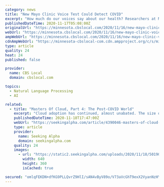 ```yaml
---
category: news
title: "New Mayo Clinic Voice Test Could Detect COVID"
excerpt: "How much do our voices say about our health? Researchers at Mayo Clinic have teamed up with a company specializing in artificial intelligence to find out."
publishedDateTime: 2020-11-17T05:08:00Z
originalUrl: "https://minnesota.cbslocal.com/2020/11/16/new-mayo-clinic-voice-test-could-detect-covid/"
webUrl: "https://minnesota.cbslocal.com/2020/11/16/new-mayo-clinic-voice-test-could-detect-covid/"
ampWebUrl: "https://minnesota.cbslocal.com/2020/11/16/new-mayo-clinic-voice-test-could-detect-covid/amp/"
cdnAmpWebUrl: "https://minnesota-cbslocal-com.cdn.ampproject.org/c/s/minnesota.cbslocal.com/2020/11/16/new-mayo-clinic-voice-test-could-detect-covid/amp/"
type: article
quality: 24
heat: 24
published: false

provider:
  name: CBS Local
  domain: cbslocal.com

topics:
  - Natural Language Processing
  - AI

related:
  - title: "Masters Of Cloud, Part 4: The Post-COVID World"
    excerpt: "Cloud adoption has continued, almost unabated. The size of the pie is so big that despite the biggest getting bigger, the newer entrants are finding enough dough."
    publishedDateTime: 2020-11-18T17:47:00Z
    webUrl: "https://seekingalpha.com/article/4390046-masters-of-cloud-part-4-post-covid-world"
    type: article
    provider:
      name: Seeking Alpha
      domain: seekingalpha.com
    quality: 24
    images:
      - url: "https://static2.seekingalpha.com/uploads/2020/11/18/50190104-16057141079178462.jpg"
        width: 640
        height: 360
        isCached: true

secured: "omlqFEKDN+dfKG9PLLQvrZ9HlI/sAN4vByV89o/V73aVcGhT9exX2VyanNzHYIdyj/+wy4Tr5lJBqCqwY4mdZofEybcB9L3X8iJjdfVrL2wlkU8wzRXO2S1HywPU1dbQYAPLksSSGt2Fc0BqFkrBk/EH7jl0/uxgWK4v5QYU2JOzVZGaaRAfuSKz9KMCS3ZgSY3ZNHa+UnCmyH1iJRkgGf91fV4naD//3mvJ2R1HCjjJYVRwZllS47OkSC0VjPaYUdOjpbZ0HS8odrjv46efoOMHqnGYoOzGL3twUydOdip+R2NPed+FftmiOMNKvP6tzrT98pm/d4D+nUwaGEJU3Z7UW9/B0KE+5gfjT7WlMxs=;L9lk8xYaUiQjzgvJaJ7yaA=="
---
```


